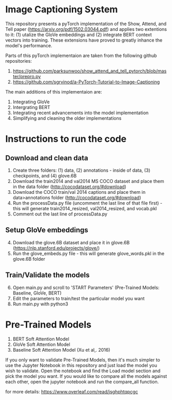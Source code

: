 # Image Captioning System
This repository presents a pyTorch implementation of the Show, Attend, and Tell paper (https://arxiv.org/pdf/1502.03044.pdf) and applies two extentions to it: (1) utalize the GloVe embeddings and (2) integrate BERT context vectors into training. These extensions have proved to greatly inhance the model's performance.

Parts of this pyTorch implementaion are taken from the following github repositories:
1. https://github.com/parksunwoo/show_attend_and_tell_pytorch/blob/master/prepro.py
2. https://github.com/sgrvinod/a-PyTorch-Tutorial-to-Image-Captioning

The main additions of this implementaion are:
1. Integrating GloVe
2. Intergrating BERT
3. Integrating recent advancements into the model implementation
3. Simplifying and cleaning the older implementations

# Instructions to run the code

## Download and clean data
1. Create three folders: (1) data, (2) annotations - inside of data, (3) checkpoints, and (4) glove.6B
1. Download the train2014 and val2014 MS COCO dataset and place them in the data folder (http://cocodataset.org/#download)
2. Download the COCO train/val 2014 captions and place them in data>annotations folder (http://cocodataset.org/#download)
3. Run the processData.py file (uncomment the last line of that file first) - this will generate train2014_resized, val2014_resized, and vocab.pkl
4. Comment out the last line of processData.py

## Setup GloVe embeddings
4. Download the glove.6B dataset and place it in glove.6B (https://nlp.stanford.edu/projects/glove/)
5. Run the glove_embeds.py file - this will generate glove_words.pkl in the glove.6B folder

## Train/Validate the models
6. Open main.py and scroll to 'START Parameters' (Pre-Trained Models: Baseline, GloVe, BERT)
7. Edit the parameters to train/test the particular model you want 
8. Run main.py with python3

# Pre-Trained Models
1. BERT Soft Attention Model
2. GloVe Soft Attention Model
3. Baseline Soft Attention Model (Xu et al,. 2016)

If you only want to validate Pre-Trained Models, then it's much simpler to use the Jupyter Notebook in this repository and just load the model you wish to validate. Open the notebook and find the Load model section and pick the model you want. If you would like to compare all the models against each other, open the jupyter notebook and run the compare_all function.

for more details: https://www.overleaf.com/read/jsghphtqpcgc

